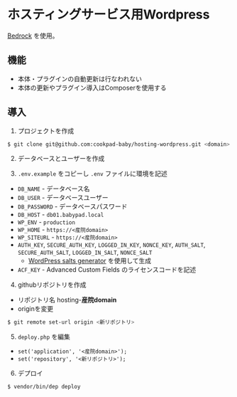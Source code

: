# ホスティングサービス用Wordpress

[Bedrock](https://roots.io/bedrock/) を使用。

## 機能

* 本体・プラグインの自動更新は行なわれない
* 本体の更新やプラグイン導入はComposerを使用する

## 導入

1. プロジェクトを作成
  ```sh
  $ git clone git@github.com:cookpad-baby/hosting-wordpress.git <domain>
  ```

2. データベースとユーザーを作成

3. `.env.example` をコピーし `.env` ファイルに環境を記述
  * `DB_NAME` - データベース名
  * `DB_USER` - データベースユーザー
  * `DB_PASSWORD` - データベースパスワード
  * `DB_HOST` - `db01.babypad.local`
  * `WP_ENV` - `production`
  * `WP_HOME` - `https://<産院domain>`
  * `WP_SITEURL` - `https://<産院domain>`
  * `AUTH_KEY`, `SECURE_AUTH_KEY`, `LOGGED_IN_KEY`, `NONCE_KEY`, `AUTH_SALT`, `SECURE_AUTH_SALT`, `LOGGED_IN_SALT`, `NONCE_SALT`
    * [WordPress salts generator](https://roots.io/salts.html) を使用して生成
  * `ACF_KEY` - Advanced Custom Fields のライセンスコードを記述

4. githubリポジトリを作成
  * リポジトリ名 hosting-**産院domain**
  * originを変更
  ```sh
  $ git remote set-url origin <新リポジトリ>
  ```

5. `deploy.php` を編集
  * `set('application', '<産院domain>');`
  * `set('repository', '<新リポジトリ>');`

6. デプロイ
  ```sh
  $ vendor/bin/dep deploy
  ```

